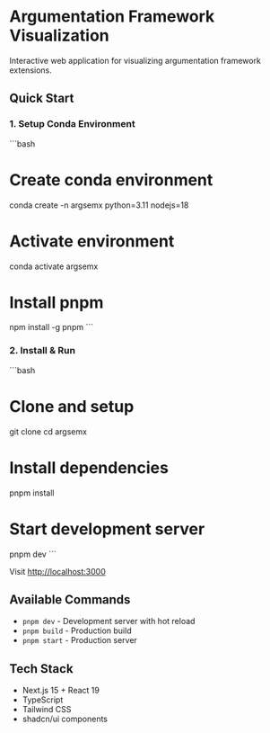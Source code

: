 # Argumentation Framework Visualization

Interactive web application for visualizing argumentation framework extensions.

## Quick Start

### 1. Setup Conda Environment

\`\`\`bash
# Create conda environment
conda create -n argsemx python=3.11 nodejs=18

# Activate environment
conda activate argsemx

# Install pnpm
npm install -g pnpm
\`\`\`

### 2. Install & Run

\`\`\`bash
# Clone and setup
git clone <repository-url>
cd argsemx

# Install dependencies
pnpm install

# Start development server
pnpm dev
\`\`\`

Visit [http://localhost:3000](http://localhost:3000)

## Available Commands

- `pnpm dev` - Development server with hot reload
- `pnpm build` - Production build
- `pnpm start` - Production server

## Tech Stack

- Next.js 15 + React 19
- TypeScript
- Tailwind CSS
- shadcn/ui components
